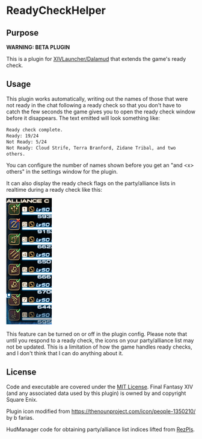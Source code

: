 # ReadyCheckHelper

## Purpose
**WARNING: BETA PLUGIN**

This is a plugin for [XIVLauncher/Dalamud](https://github.com/goatcorp/FFXIVQuickLauncher) that extends the game's ready check.

## Usage
This plugin works automatically, writing out the names of those that were not ready in the chat following a ready check so that you don't have to catch the few seconds the game gives you to open the ready check window before it disappears.  The text emitted will look something like:
```
Ready check complete.
Ready: 19/24
Not Ready: 5/24
Not Ready: Cloud Strife, Terra Branford, Zidane Tribal, and two others.
```
You can configure the number of names shown before you get an "and \<x\> others" in the settings window for the plugin.

It can also display the ready check flags on the party/alliance lists in realtime during a ready check like this:

[![Screenshot](Images/image2.png)](Images/image2.png?raw=true)

This feature can be turned on or off in the plugin config.  Please note that until you respond to a ready check, the icons on your party/alliance list may not be updated.  This is a limitation of how the game handles ready checks, and I don't think that I can do anything about it.

## License
Code and executable are covered under the [MIT License](../LICENSE).  Final Fantasy XIV (and any associated data used by this plugin) is owned by and copyright Square Enix.

Plugin icon modified from https://thenounproject.com/icon/people-1350210/ by b farias.

HudManager code for obtaining party/alliance list indices lifted from [RezPls](https://github.com/Ottermandias/RezPls).
